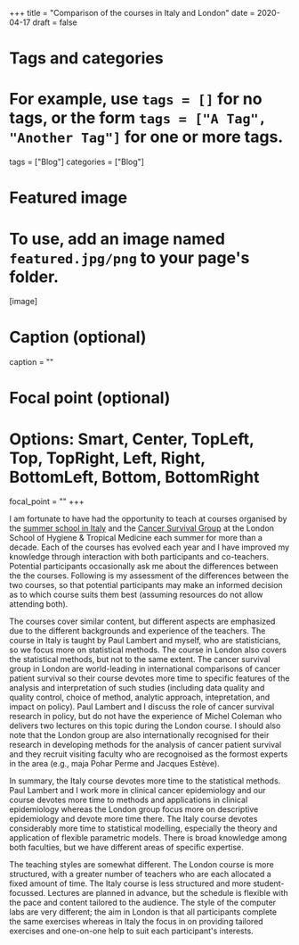 +++
title = "Comparison of the courses in Italy and London"
date = 2020-04-17
draft = false

# Tags and categories
# For example, use `tags = []` for no tags, or the form `tags = ["A Tag", "Another Tag"]` for one or more tags.
tags = ["Blog"]
categories = ["Blog"]

# Featured image
# To use, add an image named `featured.jpg/png` to your page's folder. 
[image]
  # Caption (optional)
  caption = ""

  # Focal point (optional)
  # Options: Smart, Center, TopLeft, Top, TopRight, Left, Right, BottomLeft, Bottom, BottomRight
  focal_point = ""
+++

I am fortunate to have had the opportunity to teach at courses organised by the [summer school in Italy](http://www.biostatepi.org/) and the [Cancer Survival Group](https://www.lshtm.ac.uk/study/courses/short-courses/cancer-survival) at the London School of Hygiene & Tropical Medicine each summer for more than a decade. Each of the courses has evolved each year and I have improved my knowledge through interaction with both participants and co-teachers. Potential participants occasionally ask me about the differences between the the courses. Following is my assessment of the differences between the two courses, so that potential participants may make an informed decision as to which course suits them best (assuming resources do not allow attending both).

The courses cover similar content, but different aspects are emphasized due to the different backgrounds and experience of the teachers. The course in Italy is taught by Paul Lambert and myself, who are statisticians, so we focus more on statistical methods. The course in London also covers the statistical methods, but not to the same extent. The cancer survival group in London are world-leading in international comparisons of cancer patient survival so their course devotes more time to specific features of the analysis and interpretation of such studies (including data quality and quality control, choice of method, analytic approach, intepretation, and impact on policy). Paul Lambert and I discuss the role of cancer survival research in policy, but do not have the experience of Michel Coleman who delivers two lectures on this topic during the London course. I should also note that the London group are also internationally recognised for their research in developing methods for the analysis of cancer patient survival and they recruit visiting faculty who are recognoised as the formost experts in the area (e.g., maja Pohar Perme and Jacques Estève).  

In summary, the Italy course devotes more time to the statistical methods. Paul Lambert and I work more in clinical cancer epidemiology and our course devotes more time to methods and applications in clinical epidemiology whereas the London group focus more on descriptive epidemiology and devote more time there. The Italy course devotes considerably more time to statistical modelling, especially the theory and application of flexible parametric models. There is broad knowledge among both faculties, but we have different areas of specific expertise.

The teaching styles are somewhat different. The London course is more structured, with a greater number of teachers who are each allocated a fixed amount of time. The Italy course is less structured and more student-focussed. Lectures are planned in advance, but the schedule is flexible with the pace and content tailored to the audience. The style of the computer labs are very different; the aim in London is that all participants complete the same exercises whereas in Italy the focus in on providing tailored exercises and one-on-one help to suit each participant's interests.   

